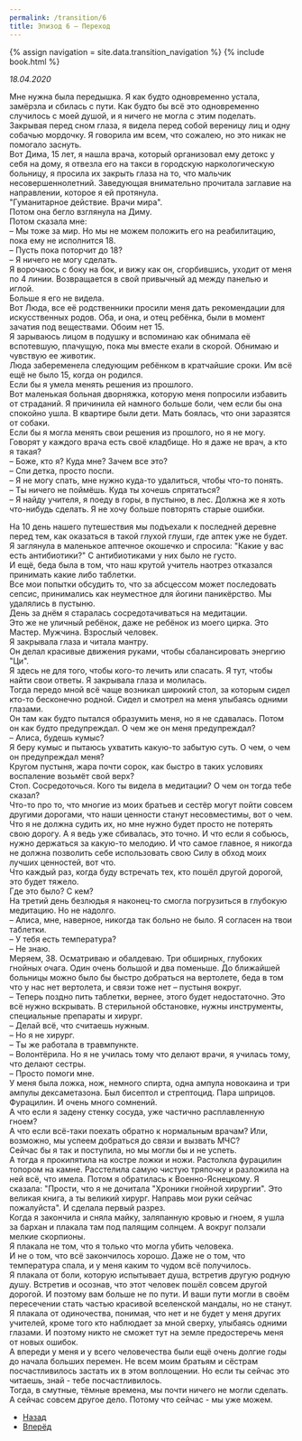 ```yaml
---
permalink: /transition/6
title: Эпизод 6 – Переход
---
```

{% assign navigation  = site.data.transition_navigation %}
{% include book.html %}

*18.04.2020*

Мне нужна была передышка. Я как будто одновременно устала, замёрзла и сбилась с пути. Как будто бы всё это одновременно случилось с моей душой, и я ничего не могла с этим поделать.  
Закрывая перед сном глаза, я видела перед собой вереницу лиц и одну собачью мордочку. Я говорила им всем, что сожалею, но это никак не помогало заснуть.  
Вот Дима, 15 лет, я нашла врача, который организовал ему детокс у себя на дому, я отвезла его на такси в городскую наркологическую больницу, я просила их закрыть глаза на то, что мальчик несовершеннолетний. Заведующая внимательно прочитала заглавие на направлении, которое я ей протянула.  
"Гуманитарное действие. Врачи мира".  
Потом она бегло взглянула на Диму.  
Потом сказала мне:  
– Мы тоже за мир. Но мы не можем положить его на реабилитацию, пока ему не исполнится 18.  
– Пусть пока поторчит до 18?  
– Я ничего не могу сделать.  
Я ворочаюсь с боку на бок, и вижу как он, сгорбившись, уходит от меня по 4 линии. Возвращается в свой привычный ад между панелью и иглой.  
Больше я его не видела.  
Вот Люда, все её родственники просили меня дать рекомендации для искусственных родов. Оба, и она, и отец ребёнка, были в момент зачатия под веществами. Обоим нет 15.  
Я зарываюсь лицом в подушку и вспоминаю как обнимала её вспотевшую, плачущую, пока мы вместе ехали в скорой. Обнимаю и чувствую ее животик.  
Люда забеременела следующим ребёнком в кратчайшие сроки. Им всё ещё не было 15, когда он родился.  
Если бы я умела менять решения из прошлого.  
Вот маленькая больная дворняжка, которую меня попросили избавить от страданий. Я причинила ей намного больше боли, чем если бы она спокойно ушла. В квартире были дети. Мать боялась, что они заразятся от собаки.  
Если бы я могла менять свои решения из прошлого, но я не могу.  
Говорят у каждого врача есть своё кладбище. Но я даже не врач, а кто я такая?  
– Боже, кто я? Куда мне? Зачем все это?  
– Спи детка, просто поспи.  
– Я не могу спать, мне нужно куда-то удалиться, чтобы что-то понять.  
– Ты ничего не поймёшь. Куда ты хочешь спрятаться?  
– Я найду учителя, я поеду в горы, в пустыню, в лес. Должна же я хоть что-нибудь сделать. Я не хочу больше повторять старые ошибки.

На 10 день нашего путешествия мы подъехали к последней деревне перед тем, как оказаться в такой глухой глуши, где аптек уже не будет. Я заглянула в маленькое аптечное окошечко и спросила: "Какие у вас есть антибиотики?" С антибиотиками у них было не густо.  
И ещё, беда была в том, что наш крутой учитель наотрез отказался принимать какие либо таблетки.  
Все мои попытки обсудить то, что за абсцессом может последовать сепсис, принимались как неуместное для йогини паникёрство. Мы удалялись в пустыню.  
День за днём я старалась сосредотачиваться на медитации.  
Это же не уличный ребёнок, даже не ребёнок из моего цирка. Это Мастер. Мужчина. Взрослый человек.  
Я закрывала глаза и читала мантру.  
Он делал красивые движения руками, чтобы сбалансировать энергию "Ци".  
Я здесь не для того, чтобы кого-то лечить или спасать. Я тут, чтобы найти свои ответы. Я закрывала глаза и молилась.  
Тогда передо мной всё чаще возникал широкий стол, за которым сидел кто-то бесконечно родной. Сидел и смотрел на меня улыбаясь одними глазами.  
Он там как будто пытался образумить меня, но я не сдавалась. Потом он как будто предупреждал. О чем же он меня предупреждал?  
– Алиса, будешь кумыс?  
Я беру кумыс и пытаюсь ухватить какую-то забытую суть. О чем, о чем он предупреждал меня?  
Кругом пустыня, жара почти сорок, как быстро в таких условиях воспаление возьмёт свой верх?  
Стоп. Сосредоточься. Кого ты видела в медитации? О чем он тогда тебе сказал?  
Что-то про то, что многие из моих братьев и сестёр могут пойти совсем другими дорогами, что наши ценности станут несовместимы, вот о чем.  
Что я не должна судить их, но мне нужно будет просто не потерять свою дорогу. А я ведь уже сбивалась, это точно. И что если я собьюсь, нужно держаться за какую-то мелодию. И что самое главное, я никогда не должна позволить себе использовать свою Силу в обход моих лучших ценностей, вот что.  
Что каждый раз, когда буду встречать тех, кто пошёл другой дорогой, это будет тяжело.  
Где это было? С кем?  
На третий день безлюдья я наконец-то смогла погрузиться в глубокую медитацию. Но не надолго.  
– Алиса, мне, наверное, никогда так больно не было. Я согласен на твои таблетки.  
– У тебя есть температура?  
– Не знаю.  
Меряем, 38. Осматриваю и обалдеваю. Три обширных, глубоких гнойных очага. Один очень большой и два поменьше. До ближайшей больницы можно было бы быстро добраться на вертолете, беда в том что у нас нет вертолета, и связи тоже нет – пустыня вокруг.  
– Теперь поздно пить таблетки, вернее, этого будет недостаточно. Это всё нужно вскрывать. В стерильной обстановке, нужны инструменты, специальные препараты и хирург.  
– Делай всё, что считаешь нужным.  
– Но я не хирург.  
– Ты же работала в травмпункте.  
– Волонтёрила. Но я не училась тому что делают врачи, я училась тому, что делают сестры.  
– Просто помоги мне.  
У меня была ложка, нож, немного спирта, одна ампула новокаина и три ампулы дексаметазона. Был бисептол и стрептоцид. Пара шприцов. Фурацилин. И очень много сомнений.  
А что если я задену стенку сосуда, уже частично расплавленную гноем?  
А что если всё-таки поехать обратно к нормальным врачам? Или, возможно, мы успеем добраться до связи и вызвать МЧС?  
Сейчас бы я так и поступила, но мы могли бы и не успеть.  
А тогда я прокипятила на костре ложки и ножи. Растолкла фурацилин топором на камне. Расстелила самую чистую тряпочку и разложила на ней всё, что имела. Потом я обратилась к Военно-Яснецкому. Я сказала: "Прости, что я не дочитала "Хроники гнойной хирургии". Это великая книга, а ты великий хирург. Направь мои руки сейчас пожалуйста". И сделала первый разрез.  
Когда я закончила и сняла майку, заляпанную кровью и гноем, я ушла за бархан и плакала там под палящим солнцем. А вокруг ползали мелкие скорпионы.  
Я плакала не том, что я только что могла убить человека.  
И не о том, что всё закончилось хорошо. Даже не о том, что температура спала, и у меня каким то чудом всё получилось.  
Я плакала от боли, которую испытывает душа, встретив другую родную душу. Встретив и осознав, что этот человек пошёл совсем другой дорогой. И поэтому вам больше не по пути. И ваши пути могли в своём пересечении стать частью красивой вселенской мандалы, но не станут. Я плакала от одиночества, понимая, что нет и не будет у меня других учителей, кроме того кто наблюдает за мной сверху, улыбаясь одними глазами. И поэтому никто не сможет тут на земле предостеречь меня от новых ошибок.  
А впереди у меня и у всего человечества были ещё очень долгие годы до начала больших перемен. Не всем моим братьям и сёстрам посчастливилось застать их в этом воплощении. Но если ты сейчас это читаешь, знай - тебе посчастливилось.  
Тогда, в смутные, тёмные времена, мы почти ничего не могли сделать. А сейчас совсем другое дело. Потому что сейчас - мы уже можем.

<nav aria-label="pagination">
  <ul class="pagination justify-content-center">
    <li class="page-item">
      <a class="page-link" href="/transition/5"><i class="bi bi-arrow-left"></i> Назад</a>
    </li>
    <li class="page-item">
      <a class="page-link" href="/transition/7">Вперёд <i class="bi bi-arrow-right"></i></a>
    </li>
  </ul>
</nav>
